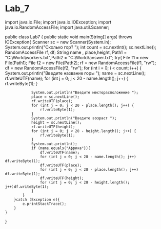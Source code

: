 # Lab_7
import java.io.File;
import java.io.IOException;
import java.io.RandomAccessFile;
import java.util.Scanner;

public class Lab7 {
    public static void main(String[] args) throws IOException{
        Scanner sc = new Scanner(System.in);
        System.out.println("Сколько гор? ");
        int count = sc.nextInt();
        sc.nextLine();
        RandomAccessFile rf, df;
        String name , place,height, Path1 = "C:\\World\\workers.txt",Path2 = "C:\\World\\answer.txt";
        try{
            File f1 = new File(Path1);
            File f2 = new File(Path2);
            rf = new RandomAccessFile(f1, "rw");
            df = new RandomAccessFile(f2, "rw");
            for (int i = 0; i < count; i++) {
                System.out.println("Введите название горы ");
                name = sc.nextLine();
                rf.writeUTF(name);
                for (int j = 0; j < 20 - name.length(); j++) {
                    rf.writeByte(1);
                }

                System.out.println("Введите месторасположение ");
                place = sc.nextLine();
                rf.writeUTF(place);
                for (int j = 0; j < 20 - place.length(); j++) {
                    rf.writeByte(1);
                }
                System.out.println("Введите возраст ");
                height = sc.nextLine();
                rf.writeUTF(height);
                for (int j = 0; j < 20 - height.length(); j++) {
                    rf.writeByte(1);
                }
                System.out.println();
                if (name.equals("Африка")){
                    df.writeUTF(name);
                    for (int j = 0; j < 20 - name.length(); j++) df.writeByte(1);
                    df.writeUTF(place);
                    for (int j = 0; j < 20 - place.length(); j++) df.writeByte(1);
                    df.writeUTF(height);
                    for (int j = 0; j < 20 - height.length(); j++)df.writeByte(1);
                }
            }
        }catch (Exception e){
            e.printStackTrace();
        }
    }
}
